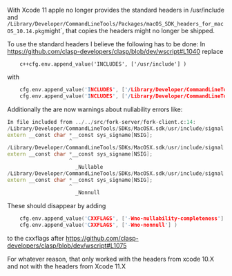 With Xcode 11 apple no longer provides the standard headers in /usr/include and 
`/Library/Developer/CommandLineTools/Packages/macOS_SDK_headers_for_macOS_10.14.pkg`might´, that copies the headers might no longer be shipped.

To use the standard headers I believe the following has to be done:
In https://github.com/clasp-developers/clasp/blob/dev/wscript#L1040
replace 
```
    c++cfg.env.append_value('INCLUDES', ['/usr/include'] )
````
with
```c++
    cfg.env.append_value('INCLUDES', ['/Library/Developer/CommandLineTools/usr/include/c++/v1'] )
    cfg.env.append_value('INCLUDES', ['/Library/Developer/CommandLineTools/SDKs/MacOSX.sdk/usr/include'] )
````

Additionally the are now warnings about nullability errors like:
```c++
In file included from ../../src/fork-server/fork-client.c:14:
/Library/Developer/CommandLineTools/SDKs/MacOSX.sdk/usr/include/signal.h:69:21: warning: pointer is missing a nullability type specifier (_Nonnull, _Nullable, or _Null_unspecified) [-Wnullability-completeness]
extern __const char *__const sys_signame[NSIG];
                    ^
/Library/Developer/CommandLineTools/SDKs/MacOSX.sdk/usr/include/signal.h:69:21: note: insert '_Nullable' if the pointer may be null
extern __const char *__const sys_signame[NSIG];
                    ^
                      _Nullable 
/Library/Developer/CommandLineTools/SDKs/MacOSX.sdk/usr/include/signal.h:69:21: note: insert '_Nonnull' if the pointer should never be null
extern __const char *__const sys_signame[NSIG];
                    ^
                      _Nonnull 
````

These should disappear by adding
```c++
    cfg.env.append_value('CXXFLAGS', ['-Wno-nullability-completeness'] )
    cfg.env.append_value('CXXFLAGS', ['-Wno-nonnull'] )
`````
to the cxxflags after https://github.com/clasp-developers/clasp/blob/dev/wscript#L1075

For whatever reason, that only worked with the headers from xcode 10.X and not with the headers from Xcode 11.X 